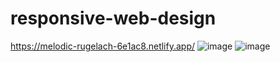 # responsive-web-design
https://melodic-rugelach-6e1ac8.netlify.app/
![image](https://github.com/DuyThong28/responsive-web-design/assets/116278919/34689c93-a7c4-422d-8ee7-c5f6faa5ddca)
![image](https://github.com/DuyThong28/responsive-web-design/assets/116278919/8153a900-4df2-42bd-b2f4-8e6aa4ef3835)

